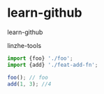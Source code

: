 # learn-github

learn-github

linzhe-tools

```ts
import {foo} './foo';
import {add} './feat-add-fn';

foo(); // foo
add(1, 3); //4
```
